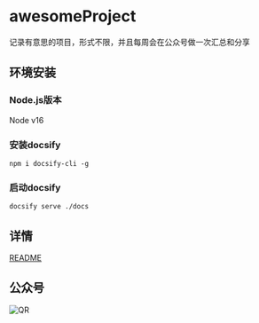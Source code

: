 # awesomeProject

记录有意思的项目，形式不限，并且每周会在公众号做一次汇总和分享


## 环境安装
### Node.js版本
Node v16

### 安装docsify
```shell
npm i docsify-cli -g
```


### 启动docsify
```shell
docsify serve ./docs
```

## 详情
[README](./docs/README.md)

## 公众号

![QR](./images/QR.png)